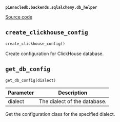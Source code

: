 **`pinnacledb.backends.sqlalchemy.db_helper`** 

[Source code](https://github.com/SuperDuperDB/pinnacledb/blob/main/pinnacledb/backends/sqlalchemy/db_helper.py)

## `create_clickhouse_config` 

```python
create_clickhouse_config()
```
Create configuration for ClickHouse database.

## `get_db_config` 

```python
get_db_config(dialect)
```
| Parameter | Description |
|-----------|-------------|
| dialect | The dialect of the database. |

Get the configuration class for the specified dialect.

